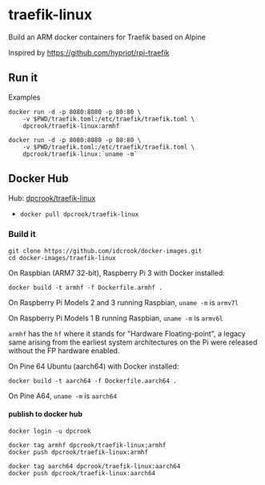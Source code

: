 # traefik-linux

Build an ARM docker containers for Traefik based on Alpine

Inspired by https://github.com/hypriot/rpi-traefik

## Run it

Examples

```
docker run -d -p 8080:8080 -p 80:80 \
    -v $PWD/traefik.toml:/etc/traefik/traefik.toml \
	dpcrook/traefik-linux:armhf

docker run -d -p 8080:8080 -p 80:80 \
    -v $PWD/traefik.toml:/etc/traefik/traefik.toml \
	dpcrook/traefik-linux:`uname -m`
```


## Docker Hub

Hub: [dpcrook/traefik-linux](https://hub.docker.com/r/dpcrook/traefik-linux/)

 - `docker pull dpcrook/traefik-linux`


### Build it

``` shell
git clone https://github.com/idcrook/docker-images.git
cd docker-images/traefik-linux
```

On Raspbian (ARM7 32-bit), Raspberry Pi 3 with Docker installed:

``` shell
docker build -t armhf -f Dockerfile.armhf .
```

On Raspberry Pi Models 2 and 3 running Raspbian, `uname -m` is `armv7l`

On Raspberry Pi Models 1 B running Raspbian, `uname -m` is `armv6l`

`armhf` has the `hf` where it stands for "Hardware Floating-point", a legacy
same arising from the earliest system architectures on the Pi were released
without the FP hardware enabled.



On Pine 64 Ubuntu (aarch64) with Docker installed:

``` shell
docker build -t aarch64 -f Dockerfile.aarch64 .
```

On Pine A64, `uname -m` is `aarch64`


#### publish to docker hub

``` shell
docker login -u dpcrook
```

``` shell
docker tag armhf dpcrook/traefik-linux:armhf
docker push dpcrook/traefik-linux:armhf
```

``` shell
docker tag aarch64 dpcrook/traefik-linux:aarch64
docker push dpcrook/traefik-linux:aarch64
```
